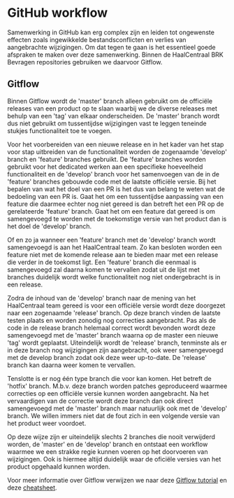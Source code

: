 # GitHub workflow
Samenwerking in GitHub kan erg complex zijn en leiden tot ongewenste effecten zoals ingewikkelde bestandsconflicten en  verlies van aangebrachte wijzigingen.
Om dat tegen te gaan is het essentieel goede afspraken te maken over deze samenwerking. 
Binnen de HaalCentraal BRK Bevragen repositories gebruiken we daarvoor Gitflow.

## Gitflow
Binnen Gitflow wordt de 'master' branch alleen gebruikt om de officiële releases van een product op te slaan waarbij we de diverse releases met behulp van een 'tag' van elkaar onderscheiden.
De 'master' branch wordt dus niet gebruikt om tussentijdse wijzigingen vast te leggen teneinde stukjes functionaliteit toe te voegen.

Voor het voorbereiden van een nieuwe release en in het kader van het stap voor stap uitbreiden van de functionaliteit worden de zogenaamde  'develop' branch en 'feature' branches gebruikt.
De 'feature' branches worden gebruikt voor het dedicated werken aan een specifieke hoeveelheid functionaliteit en de 'develop' branch voor het samenvoegen van de in de 'feature' branches gebouwde code met de laatste officiële versie.
Bij het bepalen van wat het doel van een PR is het dus van belang te weten wat de bedoeling van een PR is. 
Gaat het om een tussentijdse aanpassing van een feature die daarmee echter nog niet gereed is dan betreft het een PR op de gerelateerde 'feature' branch.
Gaat het om een feature dat gereed is om samengevoegd te worden met de toekomstige versie van het product dan is het doel de 'develop' branch.

Of en zo ja wanneer een 'feature' branch met de 'develop' branch wordt samengevoegd is aan het HaalCentraal team.
Zo kan besloten worden een feature niet met de komende release aan te bieden maar met een release die verder in de toekomst ligt.
Een 'feature' branch die eenmaal is samengevoegd zal daarna komen te vervallen zodat uit de lijst met branches duidelijk wordt welke functionaliteit nog niet ondergebracht is in een release.

Zodra de inhoud van de 'develop' branch naar de mening van het HaalCentraal team gereed is voor een officiële versie wordt deze doorgezet naar een zogenaamde 'release' branch.
Op deze branch vinden de laatste testen plaats en worden zonodig nog correcties aangebracht. 
Pas als de code in de release branch helemaal correct wordt bevonden wordt deze samengevoegd met de 'master' branch waarna op de master een nieuwe 'tag' wordt geplaatst.
Uiteindelijk wordt de 'release' branch, tenminste als er in deze branch nog wijzigingen zijn aangebracht, ook weer samengevoegd met de develop branch zodat ook deze weer up-to-date. 
De 'release' branch kan daarna weer komen te vervallen.

Tenslotte is er nog één type branch die voor kan komen. Het betreft de 'hotfix' branch. M.b.v. deze branch worden patches geproduceerd waarmee correcties op een officiële versie kunnen worden aangebracht.
Na het vervaardigen van de correctie wordt deze branch dan ook direct samengevoegd met de 'master' branch maar natuurlijk ook met de 'develop' branch. 
We willen immers niet dat de fout zich in een volgende versie van het product weer voordoet.

Op deze wijze zijn er uiteindelijk slechts 2 branches die nooit verwijderd worden, de 'master' en de 'develop' branch en ontstaat een workflow waarmee we een strakke regie kunnen voeren op het doorvoeren van wijzigingen.
Ook is hiermee altijd duidelijk waar de oficiële versies van het product opgehaald kunnen worden.

Voor meer informatie over Gitflow verwijzen we naar deze [Gitflow tutorial](https://www.atlassian.com/git/tutorials/comparing-workflows/gitflow-workflow) en deze [cheatsheet](https://danielkummer.github.io/git-flow-cheatsheet/).
